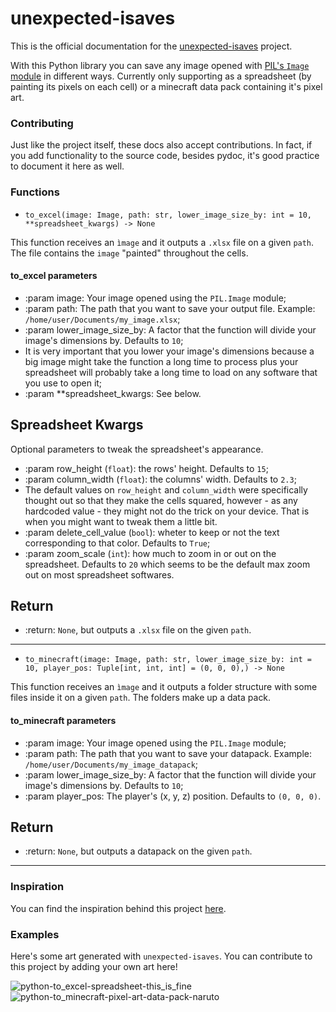 <h1> unexpected-isaves </h1>

This is the official documentation for the [unexpected-isaves](https://pypi.org/project/unexpected-isaves/) project.

With this Python library you can save any image opened with [PIL's `Image` module](https://pillow.readthedocs.io/en/stable/reference/Image.html) in different ways. Currently only supporting as a spreadsheet (by painting its pixels on each cell) or a minecraft data pack containing it's pixel art.

### Contributing
Just like the project itself, these docs also accept contributions. In fact, if you add functionality to the source code, besides pydoc, it's good practice to document it here as well.

### Functions
- `to_excel(image: Image, path: str, lower_image_size_by: int = 10, **spreadsheet_kwargs) -> None`

This function receives an `ìmage` and it outputs a `.xlsx` file on a given `path`. The file contains the `image` "painted" throughout the cells.

#### to_excel parameters
* :param image: Your image opened using the `PIL.Image` module;
* :param path: The path that you want to save your output file.
Example: `/home/user/Documents/my_image.xlsx`;
* :param lower_image_size_by: A factor that the function will divide
your image's dimensions by. Defaults to `10`;
 * It is very important that you lower your image's dimensions because a big image might take the function a long time to process plus your spreadsheet will probably take a long time to load on any software that you use to open it;
* :param **spreadsheet_kwargs: See below.
## Spreadsheet Kwargs
Optional parameters to tweak the spreadsheet's appearance.
* :param row_height (`float`): the rows' height. Defaults to `15`;
* :param column_width (`float`): the columns' width. Defaults to `2.3`;
 * The default values on `row_height` and `column_width` were specifically thought out so that they make the cells squared, however - as any hardcoded value - they might not do the trick on your device. That is when you might want to tweak them a little bit.
* :param delete_cell_value (`bool`): wheter to keep or not the text corresponding to that color. Defaults to `True`;
* :param zoom_scale (`int`): how much to zoom in or out on the spreadsheet. Defaults to `20` which seems to be the default max zoom out on most spreadsheet softwares.
## Return
* :return: `None`, but outputs a `.xlsx` file on the given `path`.

---
- `to_minecraft(image: Image, path: str, lower_image_size_by: int = 10, player_pos: Tuple[int, int, int] = (0, 0, 0),) -> None`

This function receives an `ìmage` and it outputs a folder structure with some files inside it on a given `path`. The folders make up a data pack.

#### to_minecraft parameters
* :param image: Your image opened using the `PIL.Image` module;
* :param path: The path that you want to save your datapack.
Example: `/home/user/Documents/my_image_datapack`;
* :param lower_image_size_by: A factor that the function will divide
your image's dimensions by. Defaults to `10`;
* :param player_pos: The player's (x, y, z) position. Defaults to `(0, 0, 0)`.
## Return
* :return: `None`, but outputs a datapack on the given `path`.

---
### Inspiration
You can find the inspiration behind this project [here](https://github.com/Eric-Mendes/unexpected-isaves/wiki#inspiration).

### Examples
Here's some art generated with `unexpected-isaves`. You can contribute to this project by adding your own art here!

![python-to_excel-spreadsheet-this_is_fine](https://user-images.githubusercontent.com/42689328/159305173-7946f75e-999d-479d-8ac6-cd09e89097c0.png)
![python-to_minecraft-pixel-art-data-pack-naruto](https://user-images.githubusercontent.com/42689328/159305299-12f8086d-0ef4-4e7a-9960-29ad777f8a7f.png)
